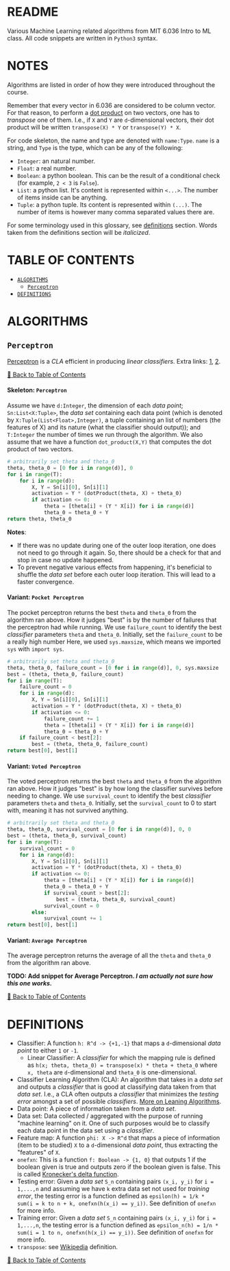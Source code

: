 # README

Various Machine Learning related algorithms from MIT 6.036 Intro to ML class. All code snippets are written in `Python3` syntax.

# NOTES

Algorithms are listed in order of how they were introduced throughout the course. 

Remember that every vector in 6.036 are considered to be column vector. For that reason, to perform a [dot product](https://en.wikipedia.org/wiki/Dot_product) on two vectors, one has to _transpose_ one of them. I.e., if `X` and `Y` are `d`-dimensional vectors, their dot product will be written `transpose(X) * Y` or `transpose(Y) * X`.

For code skeleton, the name and type are denoted with `name:Type`. `name` is a string, and `Type` is the type, which can be any of the following:
- `Integer`: an natural number.
- `Float`: a real number.
- `Boolean`: a python boolean. This can be the result of a conditional check (for example, `2 < 3` is `False`).
- `List`: a python list. It's content is represented within `<...>`. The number of items inside can be anything.
- `Tuple`: a python tuple. Its content is represented within `(...)`. The number of items is however many comma separated values there are.

For some terminology used in this glossary, see [definitions](#definitions) section. Words taken from the definitions section will be _italicized_. 

# TABLE OF CONTENTS

- [`ALGORITHMS`](#algorithms)
	- [`Perceptron`](#perceptron)
- [`DEFINITIONS`](#definitions)

# ALGORITHMS

## `Perceptron`

[Perceptron](https://en.wikipedia.org/wiki/Perceptron) is a _CLA_ efficient in producing _linear classifiers_. Extra links: [1](http://www.ciml.info/dl/v0_8/ciml-v0_8-ch03.pdf), [2](https://en.wikipedia.org/wiki/Perceptron).

[:small_red_triangle: Back to Table of Contents](#table-of-contents)

#### Skeleton: `Perceptron`

Assume we have `d:Integer`, the dimension of each _data point_; `Sn:List<X:Tuple>`, the _data set_ containing each data point (which is denoted by `X:Tuple(List<Float>,Integer)`, a tuple containing an list of numbers (the features of X) and its nature (what the classifier should output)); and `T:Integer` the number of times we run through the algorithm. We also assume that we have a function `dot_product(X,Y)` that computes the dot product of two vectors. 
	
```python
# arbitrarily set theta and theta_0
theta, theta_0 = [0 for i in range(d)], 0
for i in range(T):
	for i in range(d):
		X, Y = Sn[i][0], Sn[i][1]
		activation = Y * (dotProduct(theta, X) + theta_0)
		if activation <= 0:
			theta = [theta[i] + (Y * X[i]) for i in range(d)]
			theta_0 = theta_0 + Y
return theta, theta_0
```

**Notes**: 
- If there was no update during one of the outer loop iteration, one does not need to go through it again. So, there should be a check for that and stop in case no update happened. 
- To prevent negative various effects from happening, it's beneficial to shuffle the _data set_ before each outer loop iteration. This will lead to a faster convergence. 

#### Variant: `Pocket Perceptron`

The pocket perceptron returns the best `theta` and `theta_0` from the algorithm ran above. How it judges "best" is by the number of failures that the perceptron had while running. We use `failure_count` to identify the best _classifier_ parameters `theta` and `theta_0`. Initially, set the `failure_count` to be a really high number Here, we used `sys.maxsize`, which means we imported `sys` with `import sys`.

```python
# arbitrarily set theta and theta_0
theta, theta_0, failure_count = [0 for i in range(d)], 0, sys.maxsize
best = (theta, theta_0, failure_count)
for i in range(T):
	failure_count = 0
	for i in range(d):
		X, Y = Sn[i][0], Sn[i][1]
		activation = Y * (dotProduct(theta, X) + theta_0)
		if activation <= 0:
			failure_count += 1
			theta = [theta[i] + (Y * X[i]) for i in range(d)]
			theta_0 = theta_0 + Y
	if failure_count < best[2]:
		best = (theta, theta_0, failure_count)
return best[0], best[1]
```

#### Variant: `Voted Perceptron`

The voted perceptron returns the best `theta` and `theta_0` from the algorithm ran above. How it judges "best" is by how long the classifier survives before needing to change. We use `survival_count` to identify the best _classifier_ parameters `theta` and `theta_0`. Initially, set the `survival_count` to 0 to start with, meaning it has not survived anything.

```python
# arbitrarily set theta and theta_0
theta, theta_0, survival_count = [0 for i in range(d)], 0, 0
best = (theta, theta_0, survival_count)
for i in range(T):
	survival_count = 0
	for i in range(d):
		X, Y = Sn[i][0], Sn[i][1]
		activation = Y * (dotProduct(theta, X) + theta_0)
		if activation <= 0:
			theta = [theta[i] + (Y * X[i]) for i in range(d)]
			theta_0 = theta_0 + Y
			if survival_count > best[2]:
				best = (theta, theta_0, survival_count)
			survival_count = 0
		else:
			survival_count += 1
return best[0], best[1]
```

#### Variant: `Average Perceptron`

The average perceptron returns the average of all the `theta` and `theta_0` from the algorithm ran above. 

**TODO: Add snippet for Average Perceptron. _I am actually not sure how this one works._**

[:small_red_triangle: Back to Table of Contents](#table-of-contents)

# DEFINITIONS

- Classifier: A function `h: R^d -> {+1,-1}` that maps a `d`-dimensional _data point_ to either `1` or `-1`. 
	- Linear Classifier: A _classifier_ for which the mapping rule is defined as `h(x; theta, theta_0) = transpose(x) * theta + theta_0` where `x, theta` are `d`-dimensional and `theta_0` is one-dimensional. 
- Classifier Learning Algorithm (CLA): An algorithm that takes in a _data set_ and outputs a _classifier_ that is good at classifying data taken from that _data set_. I.e., a CLA often outputs a _classifier_ that minimizes the _testing error_ amongst a set of possible _classifiers_. [More on Leaning Algorithms](https://www.igi-global.com/dictionary/learning-algorithm/16821).
- Data point: A piece of information taken from a _data set_.
- Data set: Data collected / aggregated with the purpose of running "machine learning" on it. One of such purposes would be to classify each data point in the data set using a _classifier_. 
- Feature map: A function `phi: X -> R^d` that maps a piece of information (item to be studied) `X` to a `d`-dimensional _data point_, thus extracting the "features" of `X`. 
- `onefxn`: This is a function `f: Boolean -> {1, 0}` that outputs 1 if the boolean given is true and outputs zero if the boolean given is false. This is called [Kronecker's delta function](https://en.wikipedia.org/wiki/Kronecker_delta).
- Testing error: Given a _data set_ `S_n` containing pairs `(x_i, y_i)` for `i = 1,...,n` and assuming we have `k` extra data set not used for _training error_, the testing error is a function defined as `epsilon(h) = 1/k * sum(i = k to n + k, onefxn(h(x_i) == y_i))`. See definition of `onefxn` for more info.
- Training error: Given a _data set_ `S_n` containing pairs `(x_i, y_i)` for `i = 1,...,n`, the testing error is a function defined as `epsilon_n(h) = 1/n * sum(i = 1 to n, onefxn(h(x_i) == y_i))`. See definition of `onefxn` for more info.
- `transpose`: see [Wikipedia](https://en.wikipedia.org/wiki/Transpose) definition.

[:small_red_triangle: Back to Table of Contents](#table-of-contents)